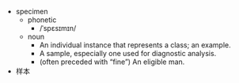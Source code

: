 - specimen
	- phonetic
		- /ˈspɛsɪmɪn/
	- noun
		- An individual instance that represents a class; an example.
		- A sample, especially one used for diagnostic analysis.
		- (often preceded with “fine”) An eligible man.
- 样本